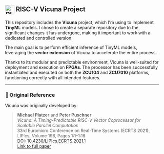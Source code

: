 <h2><img src="https://github.com/user-attachments/assets/50073f99-6315-4d8c-90b1-45e6901c7061" alt="RISC-V Logo" width="30" style="vertical-align: middle;"> RISC-V Vicuna Project</h2>

This repository includes the **Vicuna** project, which I'm using to implement **TinyML** models. I chose to create a separate repository due to the significant changes it has undergone, making it important to work with a dedicated and controlled version.

The main goal is to perform efficient inference of TinyML models, leveraging the **vector extension** of Vicuna to accelerate the entire process.

Thanks to its modular and predictable environment, Vicuna is well-suited for deployment and execution on **FPGAs**. The processor has been successfully instantiated and executed on both the **ZCU104** and **ZCU7010** platforms, functioning correctly with all intended features.

---

### 📝 Original Reference

Vicuna was originally developed by:

> **Michael Platzer** and **Peter Puschner**  
> _Vicuna: A Timing-Predictable RISC-V Vector Coprocessor for Scalable Parallel Computation_  
> 33rd Euromicro Conference on Real-Time Systems (ECRTS 2021), LIPIcs, Volume 196, Pages 1:1–1:18  
> [DOI: 10.4230/LIPIcs.ECRTS.2021.1](https://doi.org/10.4230/LIPIcs.ECRTS.2021.1)  
> [Link to full paper](https://drops.dagstuhl.de/opus/volltexte/2021/13932)

